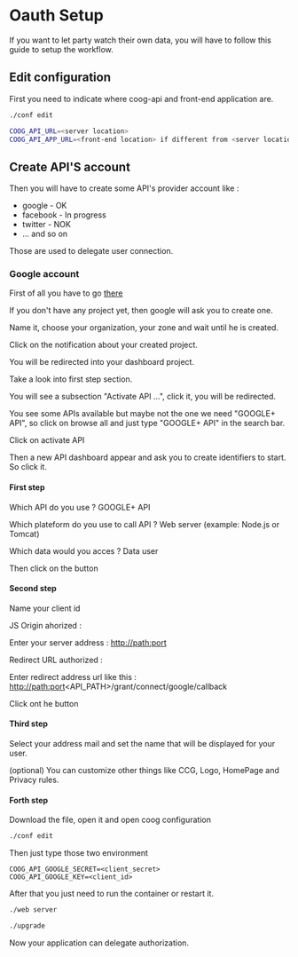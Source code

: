# Oauth Setup

If you want to let party watch their own data, you will have to follow this guide
to setup the workflow.

## Edit configuration

First you need to indicate where coog-api and front-end application are.

``` bash
./conf edit
```

``` bash
COOG_API_URL=<server location>
COOG_API_APP_URL=<front-end location> if different from <server location>/web/
```

## Create API'S account

Then you will have to create some API's provider account like :

-   google - OK
-   facebook - In progress
-   twitter - NOK
-   ... and so on

Those are used to delegate user connection.

### Google account

First of all you have to go [there](https://console.developers.google.com)

If you don't have any project yet, then google will ask you to create one.

Name it, choose your organization, your zone and wait until he is created.

Click on the notification about your created project.

You will be redirected into your dashboard project.

Take a look into first step section.

You will see a subsection "Activate API ...", click it, you will be redirected.

You see some APIs available but maybe not the one we need "GOOGLE+ API",
so click on browse all and just type "GOOGLE+ API" in the search bar.

Click on activate API

Then a new API dashboard appear and ask you to create identifiers to start. So click it.

#### First step

Which API do you use ?
GOOGLE+ API

Which plateform do you use to call API ?
Web server (example: Node.js or Tomcat)

Which data would you acces ?
Data user

Then click on the button

#### Second step

Name your client id

JS Origin ahorized :

Enter your server address : <http://path:port>

Redirect URL authorized :

Enter redirect address url like this : <http://path:port><API_PATH>/grant/connect/google/callback

Click ont he button

#### Third step

Select your address mail and set the name that will be displayed for your user.

(optional) You can customize other things like CCG, Logo, HomePage and Privacy rules.

#### Forth step

Download the file, open it and open coog configuration

``` bash
./conf edit
```

Then just type those two environment

```
COOG_API_GOOGLE_SECRET=<client_secret>
COOG_API_GOOGLE_KEY=<client_id>
```

After that you just need to run the container or restart it.

``` bash
./web server

./upgrade
```

Now your application can delegate authorization.
